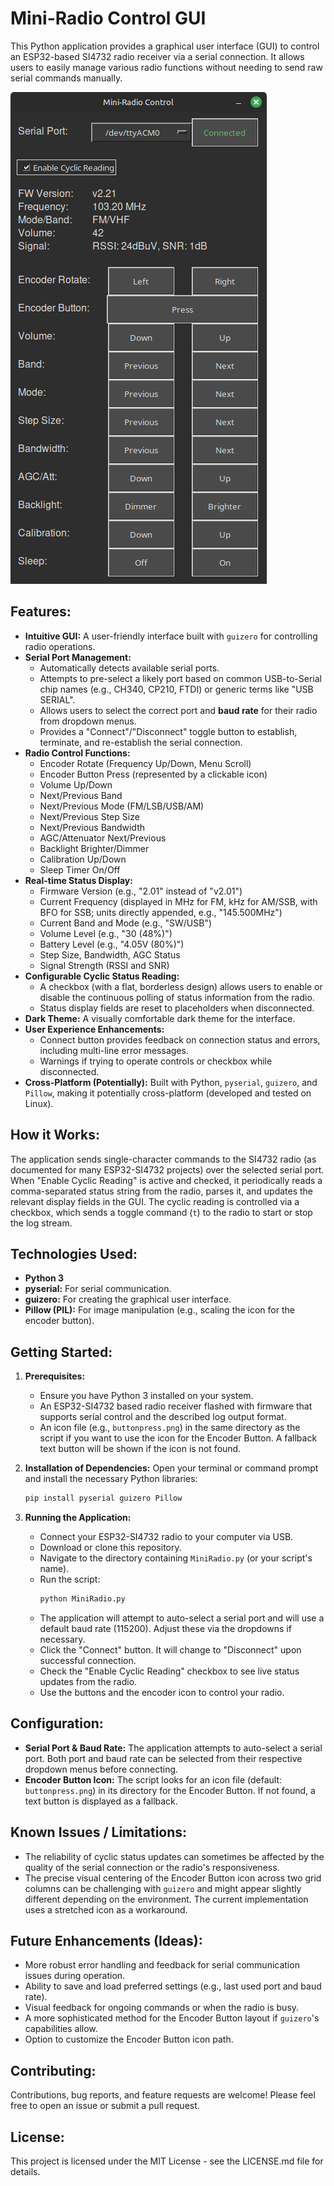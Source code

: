 # Mini-Radio Control GUI

This Python application provides a graphical user interface (GUI) to control an ESP32-based SI4732 radio receiver via a serial connection. It allows users to easily manage various radio functions without needing to send raw serial commands manually.

![Screenshot](screenshot.png) 

## Features:

*   **Intuitive GUI:** A user-friendly interface built with `guizero` for controlling radio operations.
*   **Serial Port Management:**
    *   Automatically detects available serial ports.
    *   Attempts to pre-select a likely port based on common USB-to-Serial chip names (e.g., CH340, CP210, FTDI) or generic terms like "USB SERIAL".
    *   Allows users to select the correct port and **baud rate** for their radio from dropdown menus.
    *   Provides a "Connect"/"Disconnect" toggle button to establish, terminate, and re-establish the serial connection.
*   **Radio Control Functions:**
    *   Encoder Rotate (Frequency Up/Down, Menu Scroll)
    *   Encoder Button Press (represented by a clickable icon)
    *   Volume Up/Down
    *   Next/Previous Band
    *   Next/Previous Mode (FM/LSB/USB/AM)
    *   Next/Previous Step Size
    *   Next/Previous Bandwidth
    *   AGC/Attenuator Next/Previous
    *   Backlight Brighter/Dimmer
    *   Calibration Up/Down
    *   Sleep Timer On/Off
*   **Real-time Status Display:**
    *   Firmware Version (e.g., "2.01" instead of "v2.01")
    *   Current Frequency (displayed in MHz for FM, kHz for AM/SSB, with BFO for SSB; units directly appended, e.g., "145.500MHz")
    *   Current Band and Mode (e.g., "SW/USB")
    *   Volume Level (e.g., "30 (48%)")
    *   Battery Level (e.g., "4.05V (80%)")
    *   Step Size, Bandwidth, AGC Status
    *   Signal Strength (RSSI and SNR)
*   **Configurable Cyclic Status Reading:**
    *   A checkbox (with a flat, borderless design) allows users to enable or disable the continuous polling of status information from the radio.
    *   Status display fields are reset to placeholders when disconnected.
*   **Dark Theme:** A visually comfortable dark theme for the interface.
*   **User Experience Enhancements:**
    *   Connect button provides feedback on connection status and errors, including multi-line error messages.
    *   Warnings if trying to operate controls or checkbox while disconnected.
*   **Cross-Platform (Potentially):** Built with Python, `pyserial`, `guizero`, and `Pillow`, making it potentially cross-platform (developed and tested on Linux).

## How it Works:

The application sends single-character commands to the SI4732 radio (as documented for many ESP32-SI4732 projects) over the selected serial port. When "Enable Cyclic Reading" is active and checked, it periodically reads a comma-separated status string from the radio, parses it, and updates the relevant display fields in the GUI. The cyclic reading is controlled via a checkbox, which sends a toggle command (`t`) to the radio to start or stop the log stream.

## Technologies Used:

*   **Python 3**
*   **pyserial:** For serial communication.
*   **guizero:** For creating the graphical user interface.
*   **Pillow (PIL):** For image manipulation (e.g., scaling the icon for the encoder button).

## Getting Started:

1.  **Prerequisites:**
    *   Ensure you have Python 3 installed on your system.
    *   An ESP32-SI4732 based radio receiver flashed with firmware that supports serial control and the described log output format.
    *   An icon file (e.g., `buttonpress.png`) in the same directory as the script if you want to use the icon for the Encoder Button. A fallback text button will be shown if the icon is not found.

2.  **Installation of Dependencies:**
    Open your terminal or command prompt and install the necessary Python libraries:
    ```bash
    pip install pyserial guizero Pillow
    ```

3.  **Running the Application:**
    *   Connect your ESP32-SI4732 radio to your computer via USB.
    *   Download or clone this repository.
    *   Navigate to the directory containing `MiniRadio.py` (or your script's name).
    *   Run the script:
        ```bash
        python MiniRadio.py
        ```
    *   The application will attempt to auto-select a serial port and will use a default baud rate (115200). Adjust these via the dropdowns if necessary.
    *   Click the "Connect" button. It will change to "Disconnect" upon successful connection.
    *   Check the "Enable Cyclic Reading" checkbox to see live status updates from the radio.
    *   Use the buttons and the encoder icon to control your radio.

## Configuration:

*   **Serial Port & Baud Rate:** The application attempts to auto-select a serial port. Both port and baud rate can be selected from their respective dropdown menus before connecting.
*   **Encoder Button Icon:** The script looks for an icon file (default: `buttonpress.png`) in its directory for the Encoder Button. If not found, a text button is displayed as a fallback.

## Known Issues / Limitations:

*   The reliability of cyclic status updates can sometimes be affected by the quality of the serial connection or the radio's responsiveness.
*   The precise visual centering of the Encoder Button icon across two grid columns can be challenging with `guizero` and might appear slightly different depending on the environment. The current implementation uses a stretched icon as a workaround.

## Future Enhancements (Ideas):

*   More robust error handling and feedback for serial communication issues during operation.
*   Ability to save and load preferred settings (e.g., last used port and baud rate).
*   Visual feedback for ongoing commands or when the radio is busy.
*   A more sophisticated method for the Encoder Button layout if `guizero`'s capabilities allow.
*   Option to customize the Encoder Button icon path.

## Contributing:

Contributions, bug reports, and feature requests are welcome! Please feel free to open an issue or submit a pull request.

## License:

This project is licensed under the MIT License - see the LICENSE.md file for details.

